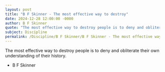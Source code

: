 ```yaml
---
layout: post
title: "B F Skinner - The most effective way to destroy"
date: 2024-12-28 12:00:00 -0000
author: B F Skinner
quote: "The most effective way to destroy people is to deny and obliterate their own understanding of their history."
subject: Discipline
permalink: /Discipline/B F Skinner/B F Skinner - The most effective way to destroy
---
```


The most effective way to destroy people is to deny and obliterate their own understanding of their history.

- B F Skinner
